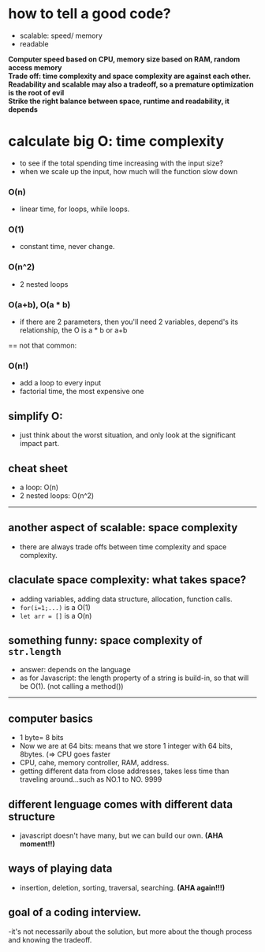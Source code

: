 # how to tell a good code?
- scalable: speed/ memory
- readable

**Computer speed based on CPU, memory size based on RAM, random access memory**\
**Trade off: time complexity and space complexity are against each other.**\
**Readability and scalable may also a tradeoff, so a premature optimization is the root of evil**\
**Strike the right balance between space, runtime and readability, it depends**

# calculate big O: time complexity
- to see if the total spending time increasing with the input size?
- when we scale up the input, how much will the function slow down

### O(n)
- linear time, for loops, while loops.

### O(1)
- constant time, never change.

### O(n^2)
- 2 nested loops

### O(a+b), O(a * b)
- if there are 2 parameters, then you'll need 2 variables, depend's its relationship, the O is a * b or a+b

== not that common:
### O(n!)
- add a loop to every input
- factorial time, the most expensive one

## simplify O:  
- just think about the worst situation, and only look at the significant impact part.



## cheat sheet
- a loop: O(n)
- 2 nested loops: O(n^2)

***

## another aspect of scalable: space complexity
- there are always trade offs between time complexity and space complexity.

## claculate space complexity: what takes space?
- adding variables, adding data structure, allocation, function calls.
-  ```for(i=1;...)``` is a O(1)
- ```let arr = []``` is a O(n)

## something funny: space complexity of ```str.length```
- answer: depends on the language
- as for Javascript: the length property of a string is build-in, so that will be O(1). (not calling a method())

***

## computer basics 
- 1 byte= 8 bits
- Now we are at 64 bits: means that we store 1 integer with 64 bits, 8bytes. (=> CPU goes faster
- CPU, cahe, memory controller, RAM, address.
- getting different data from close addresses, takes less time than traveling around...such as NO.1 to NO. 9999

## different lenguage comes with different data structure
- javascript doesn't have many, but we can build our own.  **(AHA moment!!)**

## ways of playing data
- insertion, deletion, sorting, traversal, searching.  **(AHA again!!!)**


## goal of a coding interview.
-it's not necessarily about the solution, but more about the though process and knowing the tradeoff.


